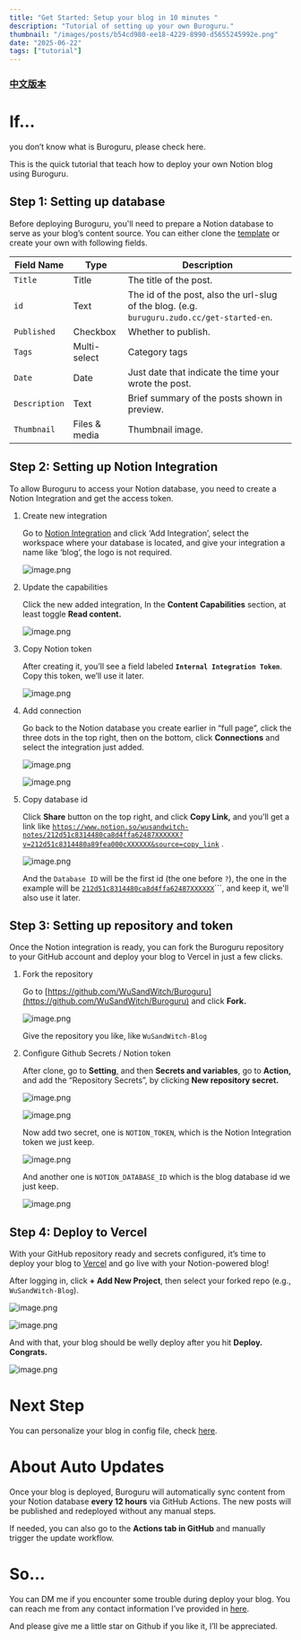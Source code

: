 ```yaml
---
title: "Get Started: Setup your blog in 10 minutes "
description: "Tutorial of setting up your own Buroguru."
thumbnail: "/images/posts/b54cd980-ee18-4229-8990-d5655245992e.png"
date: "2025-06-22"
tags: ["tutorial"]
---
```


### [中文版本](https://buroguru.zudo.cc/posts/get-started-zh)


# If…


you don’t know what is Buroguru, please check here.


This is the quick tutorial that teach how to deploy your own Notion blog using Buroguru.


## Step 1: Setting up database


Before deploying Buroguru, you'll need to prepare a Notion database to serve as your blog’s content source. You can either clone the [template](/21ad51c831448068b621f3b5def5dd2d) or create your own with following fields.


| Field Name    | Type          | Description                                                                                 |
| ------------- | ------------- | ------------------------------------------------------------------------------------------- |
| `Title`       | Title         | The title of the post.                                                                      |
| `id`          | Text          | The id of the post, also the url-slug of the blog. (e.g. `buruguru.zudo.cc/get-started-en`. |
| `Published`   | Checkbox      | Whether to publish.                                                                         |
| `Tags`        | Multi-select  | Category tags                                                                               |
| `Date`        | Date          | Just date that indicate the time your wrote the post.                                       |
| `Description` | Text          | Brief summary of the posts shown in preview.                                                |
| `Thumbnail`   | Files & media | Thumbnail image.                                                                            |


## Step 2: Setting up Notion Integration


To allow Buroguru to access your Notion database, you need to create a Notion Integration and get the access token.

1. Create new integration

	Go to [Notion Integration](https://www.notion.so/profile/integrations) and click ‘Add Integration’, select the workspace where your database is located, and give your integration a name like ‘blog’, the logo is not required.


	![image.png](/images/posts/c48245eb-e0a7-4245-90f3-bffca945f284.png)

2. Update the capabilities

	Click the new added integration, In the **Content Capabilities** section, at least toggle **Read content.**


	![image.png](/images/posts/44ae13a4-d0a7-4fb2-81aa-b42a82535bf1.png)

3. Copy Notion token

	After creating it, you’ll see a field labeled **`Internal Integration Token`**. Copy this token, we’ll use it later.


	![image.png](/images/posts/bca3f2eb-2e9c-4ba7-b298-98d65d434704.png)

4. Add connection

	Go back to the Notion database you create earlier in “full page”, click the three dots in the top right, then on the bottom, click **Connections** and select the integration just added.


	![image.png](/images/posts/5aa44bcc-88b2-4e0d-9197-5650e6a45833.png)


	![image.png](/images/posts/2a22a7df-007f-4873-bbb3-f4db666d2231.png)

5. Copy database id

	Click **Share** button on the top right, and click **Copy Link,** and you’ll get a link like [`https://www.notion.so/wusandwitch-notes/212d51c8314480ca8d4ffa62487XXXXXX?v=212d51c8314480a89fea000cXXXXXX&source=copy_link`](https://www.notion.so/wusandwitch-notes/212d51c8314480ca8d4ffa624873e734?v=212d51c8314480a89fea000c43f4e73f) .


	![image.png](/images/posts/549d8d6c-f68a-4347-a736-fe91dd2553f9.png)


	And the `Database ID` will be the first id (the one before `?`), the one in the example will be  [`212d51c8314480ca8d4ffa62487XXXXXX`](https://www.notion.so/wusandwitch-notes/212d51c8314480ca8d4ffa624873e734?v=212d51c8314480a89fea000c43f4e73f)```, and keep it, we'll also use it later.


## Step 3: Setting up repository and token


Once the Notion integration is ready, you can fork the Buroguru repository to your GitHub account and deploy your blog to Vercel in just a few clicks.

1. Fork the repository

	Go to [https://github.com/WuSandWitch/Buroguru](https://github.com/WuSandWitch/Buroguru) and click **Fork.**


	![image.png](/images/posts/766063e7-f831-45d1-9de9-41c2332e53c2.png)


	Give the repository you like, like `WuSandWitch-Blog`

2. Configure Github Secrets /  Notion token

	After clone, go to **Setting**, and then **Secrets and variables**, go to **Action,** and add the “Repository Secrets”, by clicking **New repository secret.**


	![image.png](/images/posts/768da7b8-2f55-4d4c-a295-1d6b0c5653e1.png)


	![image.png](/images/posts/95d325c4-2d0f-40a5-9928-22171f6f03b1.png)


	Now add two secret, one is `NOTION_TOKEN`, which is the Notion Integration token we just keep.


	![image.png](/images/posts/272c7a81-f3b3-46bf-bb0e-6732abd1824a.png)


	And another one is `NOTION_DATABASE_ID` which is the blog database id we just keep.


	![image.png](/images/posts/6450c664-36b8-4e16-bde1-0297fda8d324.png)


## Step 4: Deploy to Vercel


With your GitHub repository ready and secrets configured, it’s time to deploy your blog to [Vercel](https://vercel.com/) and go live with your Notion-powered blog!


After logging in, click **+ Add New Project**, then select your forked repo (e.g., `WuSandWitch-Blog`).


![image.png](/images/posts/822f1862-f183-4d86-a766-62cd85d79001.png)


![image.png](/images/posts/044ace81-0e9e-412d-8527-bdd50bc64aee.png)


And with that, your blog should be welly deploy after you hit **Deploy. Congrats.**


![image.png](/images/posts/3099d750-efab-4dd6-841c-4c109bc5a6a0.png)


# Next Step


You can personalize your blog in config file, check [here](https://buroguru.zudo.cc/posts/config-guide-en).


# About Auto Updates


Once your blog is deployed, Buroguru will automatically sync content from your Notion database **every 12 hours** via GitHub Actions. The new posts will be published and redeployed without any manual steps.


If needed, you can also go to the **Actions tab in GitHub** and manually trigger the update workflow.


# So…


You can DM me if you encounter some trouble during deploy your blog. You can reach me from any contact information I’ve provided in [here](https://wusandwitch.zudo.cc/).


And please give me a little star on Github if you like it, I’ll be appreciated.

